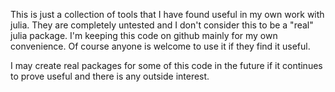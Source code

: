This is just a collection of tools that I have found useful in my 
own work with julia.  They are completely untested and I don't consider
this to be a "real" julia package.  I'm keeping this code on github mainly
for my own convenience.  Of course anyone is welcome to use it if they
find it useful.

I may create real packages for some of this code in the future if it continues 
to prove useful and there is any outside interest.
